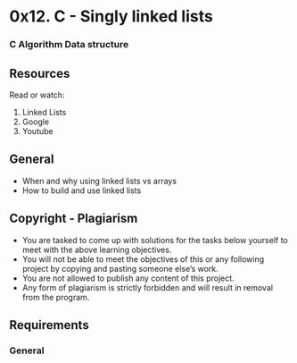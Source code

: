 # 0x12. C - Singly linked lists
### C Algorithm Data structure

## Resources
Read or watch:

1. Linked Lists
2. Google
3. Youtube

## General
* When and why using linked lists vs arrays
* How to build and use linked lists

## Copyright - Plagiarism
* You are tasked to come up with solutions for the tasks below yourself to meet with the above learning objectives.
* You will not be able to meet the objectives of this or any following project by copying and pasting someone else’s work.
* You are not allowed to publish any content of this project.
* Any form of plagiarism is strictly forbidden and will result in removal from the program.

## Requirements
### General
